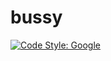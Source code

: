 # bussy

[![Code Style: Google](https://img.shields.io/badge/code%20style-google-blueviolet.svg)](https://github.com/google/gts)
